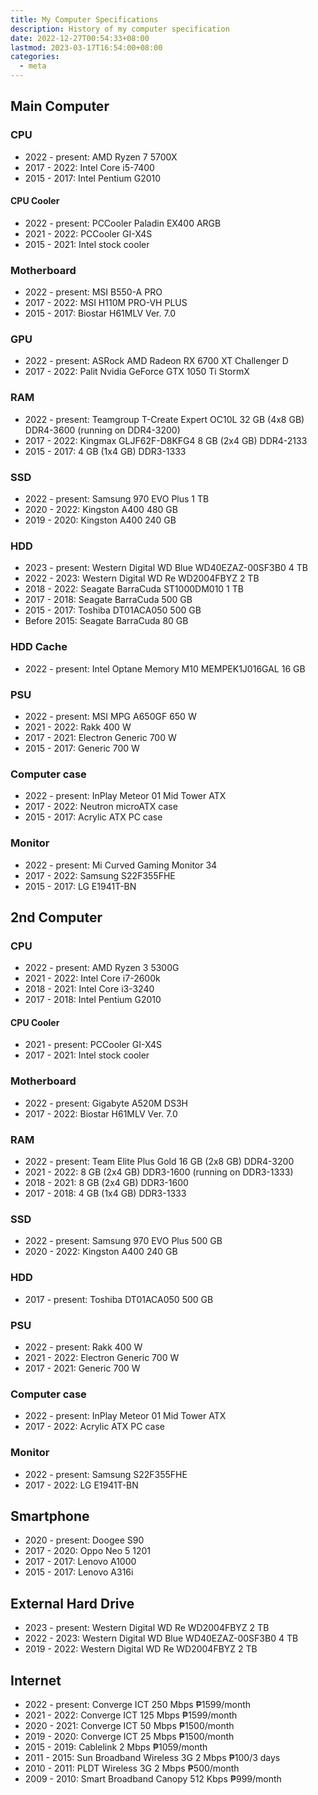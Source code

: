 ```yaml
---
title: My Computer Specifications
description: History of my computer specification
date: 2022-12-27T00:54:33+08:00
lastmod: 2023-03-17T16:54:00+08:00
categories:
  - meta
---
```

## Main Computer
### CPU
* 2022 - present: AMD Ryzen 7 5700X
* 2017 - 2022: Intel Core i5-7400
* 2015 - 2017: Intel Pentium G2010

#### CPU Cooler
* 2022 - present: PCCooler Paladin EX400 ARGB
* 2021 - 2022: PCCooler GI-X4S
* 2015 - 2021: Intel stock cooler

### Motherboard
* 2022 - present: MSI B550-A PRO
* 2017 - 2022: MSI H110M PRO-VH PLUS
* 2015 - 2017: Biostar H61MLV Ver. 7.0

### GPU
* 2022 - present: ASRock AMD Radeon RX 6700 XT Challenger D
* 2017 - 2022: Palit Nvidia GeForce GTX 1050 Ti StormX

### RAM
* 2022 - present: Teamgroup T-Create Expert OC10L 32 GB (4x8 GB) DDR4-3600 (running on DDR4-3200)
* 2017 - 2022: Kingmax GLJF62F-D8KFG4 8 GB (2x4 GB) DDR4-2133
* 2015 - 2017: 4 GB (1x4 GB) DDR3-1333

### SSD
* 2022 - present: Samsung 970 EVO Plus 1 TB
* 2020 - 2022: Kingston A400 480 GB
* 2019 - 2020: Kingston A400 240 GB

### HDD
* 2023 - present: Western Digital WD Blue WD40EZAZ-00SF3B0 4 TB
* 2022 - 2023: Western Digital WD Re WD2004FBYZ 2 TB
* 2018 - 2022: Seagate BarraCuda ST1000DM010 1 TB
* 2017 - 2018: Seagate BarraCuda 500 GB
* 2015 - 2017: Toshiba DT01ACA050 500 GB
* Before 2015: Seagate BarraCuda 80 GB

### HDD Cache
* 2022 - present: Intel Optane Memory M10 MEMPEK1J016GAL 16 GB

### PSU
* 2022 - present: MSI MPG A650GF 650 W
* 2021 - 2022: Rakk 400 W
* 2017 - 2021: Electron Generic 700 W
* 2015 - 2017: Generic 700 W

### Computer case
* 2022 - present: InPlay Meteor 01 Mid Tower ATX
* 2017 - 2022: Neutron microATX case
* 2015 - 2017: Acrylic ATX PC case

### Monitor
* 2022 - present: Mi Curved Gaming Monitor 34
* 2017 - 2022: Samsung S22F355FHE
* 2015 - 2017: LG E1941T-BN

## 2nd Computer
### CPU
* 2022 - present: AMD Ryzen 3 5300G
* 2021 - 2022: Intel Core i7-2600k
* 2018 - 2021: Intel Core i3-3240
* 2017 - 2018: Intel Pentium G2010

#### CPU Cooler
* 2021 - present: PCCooler GI-X4S
* 2017 - 2021: Intel stock cooler

### Motherboard
* 2022 - present: Gigabyte A520M DS3H
* 2017 - 2022: Biostar H61MLV Ver. 7.0

### RAM
* 2022 - present: Team Elite Plus Gold 16 GB (2x8 GB) DDR4-3200
* 2021 - 2022: 8 GB (2x4 GB) DDR3-1600 (running on DDR3-1333)
* 2018 - 2021: 8 GB (2x4 GB) DDR3-1600
* 2017 - 2018: 4 GB (1x4 GB) DDR3-1333

### SSD
* 2022 - present: Samsung 970 EVO Plus 500 GB
* 2020 - 2022: Kingston A400 240 GB

### HDD
* 2017 - present: Toshiba DT01ACA050 500 GB

### PSU
* 2022 - present: Rakk 400 W
* 2021 - 2022: Electron Generic 700 W
* 2017 - 2021: Generic 700 W

### Computer case
* 2022 - present: InPlay Meteor 01 Mid Tower ATX
* 2017 - 2022: Acrylic ATX PC case

### Monitor
* 2022 - present: Samsung S22F355FHE
* 2017 - 2022: LG E1941T-BN

## Smartphone
* 2020 - present: Doogee S90
* 2017 - 2020: Oppo Neo 5 1201
* 2017 - 2017: Lenovo A1000
* 2015 - 2017: Lenovo A316i

## External Hard Drive
* 2023 - present: Western Digital WD Re WD2004FBYZ 2 TB
* 2022 - 2023: Western Digital WD Blue WD40EZAZ-00SF3B0 4 TB
* 2019 - 2022: Western Digital WD Re WD2004FBYZ 2 TB

## Internet
* 2022 - present: Converge ICT 250 Mbps ₱1599/month
* 2021 - 2022: Converge ICT 125 Mbps ₱1599/month
* 2020 - 2021: Converge ICT 50 Mbps ₱1500/month
* 2019 - 2020: Converge ICT 25 Mbps ₱1500/month
* 2015 - 2019: Cablelink 2 Mbps ₱1059/month
* 2011 - 2015: Sun Broadband Wireless 3G 2 Mbps ₱100/3 days
* 2010 - 2011: PLDT Wireless 3G 2 Mbps ₱500/month
* 2009 - 2010: Smart Broadband Canopy 512 Kbps ₱999/month